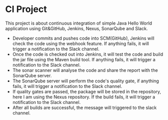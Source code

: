 # CI Project
This project is about continuous integration of simple Java Hello World application using Git&GitHub, Jenkins, Nexus, SonarQube and Slack.

- Developer commits and pushes code into SCM(GitHub), Jenkins will check the code using the webhook feature. If anything fails, it will trigger a notification to the Slack channel.
- Once the code is checked out into Jenkins, it will test the code and build the jar file using the Maven build tool. If anything fails, it will trigger a notification to the Slack channel.
- The sonar scanner will analyse the code and share the report with the SonarQube server.
- The SonarQube server will perform the code's quality gate, if anything fails, it will trigger a notification to the Slack channel.
- If quality gates are passed, the package will be stored in the repository, here I am using the Nexus repository. If the build fails, it will trigger a notification to the Slack channel.
- After all builds are successful, the message will triggered to the slack channel.
